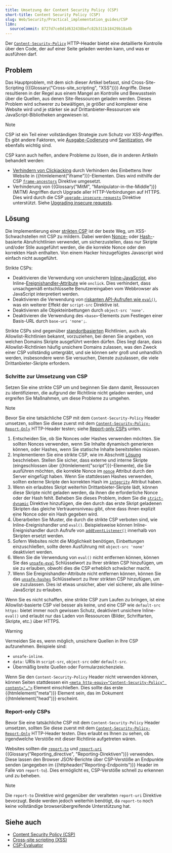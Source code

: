 ```yaml
---
title: Umsetzung der Content Security Policy (CSP)
short-title: Content Security Policy (CSP)
slug: Web/Security/Practical_implementation_guides/CSP
l10n:
  sourceCommit: 8727d7ce8d1d632438befc82b311b18429b18a4b
---
```


Der [`Content-Security-Policy`](/de/docs/Web/HTTP/Reference/Headers/Content-Security-Policy) HTTP-Header bietet eine detaillierte Kontrolle über den Code, der auf einer Seite geladen werden kann, und was er ausführen darf.

## Problem

Das Hauptproblem, mit dem sich dieser Artikel befasst, sind Cross-Site-Scripting ({{Glossary("Cross-site_scripting", "XSS")}}) Angriffe. Diese resultieren in der Regel aus einem Mangel an Kontrolle und Bewusstsein über die Quellen, aus denen Site-Ressourcen geladen werden. Dieses Problem wird schwerer zu bewältigen, je größer und komplexer eine Website wird und je stärker sie auf Drittanbieter-Ressourcen wie JavaScript-Bibliotheken angewiesen ist.

> [!NOTE]
> CSP ist ein Teil einer vollständigen Strategie zum Schutz vor XSS-Angriffen. Es gibt andere Faktoren, wie [Ausgabe-Codierung](/de/docs/Web/Security/Attacks/XSS#output_encoding) und [Sanitization](/de/docs/Web/Security/Attacks/XSS#sanitization), die ebenfalls wichtig sind.

CSP kann auch helfen, andere Probleme zu lösen, die in anderen Artikeln behandelt werden:

- [Verhindern von Clickjacking](/de/docs/Web/Security/Practical_implementation_guides/Clickjacking) durch Verhindern des Einbettens Ihrer Website in {{htmlelement("iframe")}}-Elementen. Dies wird mithilfe der CSP [`frame-ancestors`](/de/docs/Web/HTTP/Reference/Headers/Content-Security-Policy/frame-ancestors) Direktive umgesetzt.
- Verhinderung von {{Glossary("MitM", "Manipulator-in-the-Middle")}} (MiTM) Angriffen durch Upgrade aller HTTP-Verbindungen auf HTTPS. Dies wird durch die CSP [`upgrade-insecure-requests`](/de/docs/Web/HTTP/Reference/Headers/Content-Security-Policy/upgrade-insecure-requests) Direktive unterstützt. Siehe [Upgrading insecure requests](/de/docs/Web/HTTP/Guides/CSP#upgrading_insecure_requests).

## Lösung

Die Implementierung einer [strikten CSP](/de/docs/Web/HTTP/Guides/CSP#strict_csp) ist der beste Weg, um XSS-Schwachstellen mit CSP zu mildern. Dabei werden [Nonce-](/de/docs/Web/HTTP/Guides/CSP#nonces) oder [Hash-](/de/docs/Web/HTTP/Guides/CSP#hashes)-basierte Abrufrichtlinien verwendet, um sicherzustellen, dass nur Skripte und/oder Stile ausgeführt werden, die die korrekte Nonce oder den korrekten Hash enthalten. Von einem Hacker hinzugefügtes Javascript wird einfach nicht ausgeführt.

Strikte CSPs:

- Deaktivieren die Verwendung von unsicherem [Inline-JavaScript](/de/docs/Web/HTTP/Guides/CSP#inline_javascript), also Inline-[Ereignishandler-Attribute](/de/docs/Web/HTML/Reference/Attributes#event_handler_attributes) wie `onclick`. Dies verhindert, dass unsachgemäß entschlüsselte Benutzereingaben vom Webbrowser als JavaScript interpretiert werden.
- Deaktivieren die Verwendung von [riskanten API-Aufrufen wie `eval()`](/de/docs/Web/HTTP/Guides/CSP#eval_and_similar_apis), was ein weiterer Effekt der `script-src` Direktive ist.
- Deaktivieren alle Objekteinbettungen durch `object-src 'none'`.
- Deaktivieren die Verwendung des `<base>`-Elements zum Festlegen einer Basis-URL durch `base-uri 'none';`.

Strikte CSPs sind gegenüber [standortbasierten](/de/docs/Web/HTTP/Guides/CSP#location-based_policies) Richtlinien, auch als Allowlist-Richtlinien bekannt, vorzuziehen, bei denen Sie angeben, von welchen Domains Skripte ausgeführt werden dürfen. Dies liegt daran, dass Allowlist-Richtlinien häufig unsichere Domains zulassen, was den Zweck einer CSP vollständig untergräbt, und sie können sehr groß und unhandlich werden, insbesondere wenn Sie versuchen, Dienste zuzulassen, die viele Drittanbieter-Skripte erfordern.

### Schritte zur Umsetzung von CSP

Setzen Sie eine strikte CSP um und beginnen Sie dann damit, Ressourcen zu identifizieren, die aufgrund der Richtlinie nicht geladen werden, und ergreifen Sie Maßnahmen, um diese Probleme zu umgehen.

> [!NOTE]
> Bevor Sie eine tatsächliche CSP mit dem `Content-Security-Policy` Header umsetzen, sollten Sie diese zuerst mit dem [`Content-Security-Policy-Report-Only`](/de/docs/Web/HTTP/Reference/Headers/Content-Security-Policy-Report-Only) HTTP-Header testen; siehe [Report-only CSPs](#report-only_csps) unten.

1. Entscheiden Sie, ob Sie Nonces oder Hashes verwenden möchten. Sie sollten Nonces verwenden, wenn Sie Inhalte dynamisch generieren können, oder Hashes, wenn Sie statische Inhalte bereitstellen müssen.
2. Implementieren Sie eine strikte CSP, wie im Abschnitt [Lösung](#lösung) beschrieben. Stellen Sie sicher, dass externe und interne Skripte (eingeschlossen über {{htmlelement("script")}}-Elemente), die Sie ausführen möchten, die korrekte Nonce im [`nonce`](/de/docs/Web/HTML/Reference/Elements/script#nonce) Attribut durch den Server eingefügt haben. Wenn Sie stattdessen Hashes verwenden, sollten externe Skripte den korrekten Hash im [`integrity`](/de/docs/Web/HTML/Reference/Elements/script#integrity) Attribut haben.
3. Wenn ein erlaubtes Skript weiterhin Drittanbieter-Skripte lädt, können diese Skripte nicht geladen werden, da ihnen die erforderliche Nonce oder der Hash fehlt. Beheben Sie dieses Problem, indem Sie die [`strict-dynamic`](/de/docs/Web/HTTP/Guides/CSP#the_strict-dynamic_keyword) Direktive hinzufügen, die den durch das erste Skript geladenen Skripten das gleiche Vertrauensniveau gibt, ohne dass ihnen explizit eine Nonce oder ein Hash gegeben wird.
4. Überarbeiten Sie Muster, die durch die strikte CSP verboten sind, wie Inline-Ereignishandler und `eval()`. Beispielsweise können Inline-Ereignishandler durch Aufrufe von [`addEventListener()`](/de/docs/Web/API/EventTarget/addEventListener) innerhalb von Skripten ersetzt werden.
5. Sofern Websites nicht die Möglichkeit benötigen, Einbettungen einzuschließen, sollte deren Ausführung mit `object-src 'none'` deaktiviert werden.
6. Wenn Sie die Verwendung von `eval()` nicht entfernen können, können Sie das [`unsafe-eval`](/de/docs/Web/HTTP/Reference/Headers/Content-Security-Policy#unsafe-eval) Schlüsselwort zu Ihrer strikten CSP hinzufügen, um sie zu erlauben, obwohl dies die CSP erheblich schwächer macht.
7. Wenn Sie Ereignishandler-Attribute nicht entfernen können, können Sie das [`unsafe-hashes`](/de/docs/Web/HTTP/Reference/Headers/Content-Security-Policy#unsafe-hashes) Schlüsselwort zu Ihrer strikten CSP hinzufügen, um sie zuzulassen. Dies ist etwas unsicher, aber viel sicherer, als alle Inline-JavaScript zu erlauben.

Wenn Sie es nicht schaffen, eine strikte CSP zum Laufen zu bringen, ist eine Allowlist-basierte CSP viel besser als keine, und eine CSP wie `default-src https:` bietet immer noch gewissen Schutz, deaktiviert unsichere Inline-`eval()` und erlaubt nur das Laden von Ressourcen (Bilder, Schriftarten, Skripte, etc.) über HTTPS.

> [!WARNING]
> Vermeiden Sie es, wenn möglich, unsichere Quellen in Ihre CSP aufzunehmen. Beispiele sind:
>
> - `unsafe-inline`.
> - `data:` URIs in `script-src`, `object-src` oder `default-src`.
> - Übermäßig breite Quellen oder Formularzeichenziele.

Wenn Sie den `Content-Security-Policy` Header nicht verwenden können, können Seiten stattdessen ein [`<meta http-equiv="Content-Security-Policy" content="…">`](/de/docs/Web/HTML/Reference/Elements/meta#http-equiv) Element einschließen. Dies sollte das erste {{htmlelement("meta")}} Element sein, das im Dokument {{htmlelement("head")}} erscheint.

### Report-only CSPs

Bevor Sie eine tatsächliche CSP mit dem `Content-Security-Policy` Header umsetzen, sollten Sie diese zuerst mit dem [`Content-Security-Policy-Report-Only`](/de/docs/Web/HTTP/Reference/Headers/Content-Security-Policy-Report-Only) HTTP-Header testen. Dies erlaubt es Ihnen zu sehen, ob irgendwelche Verstöße mit dieser Richtlinie aufgetreten wären.

Websites sollten die [`report-to`](/de/docs/Web/HTTP/Reference/Headers/Content-Security-Policy/report-to) und [`report-uri`](/de/docs/Web/HTTP/Reference/Headers/Content-Security-Policy/report-uri) {{Glossary("Reporting_directive", "Reporting-Direktiven")}} verwenden. Diese lassen den Browser JSON-Berichte über CSP-Verstöße an Endpunkte senden (angegeben im {{httpheader("Reporting-Endpoints")}} Header im Falle von `report-to`). Dies ermöglicht es, CSP-Verstöße schnell zu erkennen und zu beheben.

> [!NOTE]
> Die `report-to` Direktive wird gegenüber der veralteten `report-uri` Direktive bevorzugt. Beide werden jedoch weiterhin benötigt, da `report-to` noch keine vollständige browserübergreifende Unterstützung hat.

## Siehe auch

- [Content Security Policy (CSP)](/de/docs/Web/HTTP/Guides/CSP)
- [Cross-site scripting (XSS)](/de/docs/Web/Security/Attacks/XSS)
- [CSP-Evaluator](https://csp-evaluator.withgoogle.com/)
